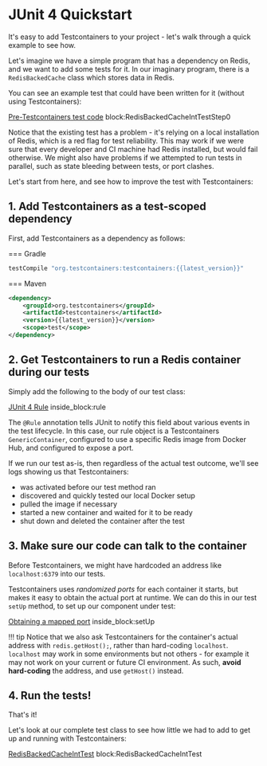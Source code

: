 # JUnit 4 Quickstart

It's easy to add Testcontainers to your project - let's walk through a quick example to see how.

Let's imagine we have a simple program that has a dependency on Redis, and we want to add some tests for it.
In our imaginary program, there is a `RedisBackedCache` class which stores data in Redis.
 
You can see an example test that could have been written for it (without using Testcontainers):

<!--codeinclude-->
[Pre-Testcontainers test code](../examples/junit4/redis/src/test/java/quickstart/RedisBackedCacheIntTestStep0.java) block:RedisBackedCacheIntTestStep0
<!--/codeinclude-->

Notice that the existing test has a problem - it's relying on a local installation of Redis, which is a red flag for test reliability.
This may work if we were sure that every developer and CI machine had Redis installed, but would fail otherwise.
We might also have problems if we attempted to run tests in parallel, such as state bleeding between tests, or port clashes.

Let's start from here, and see how to improve the test with Testcontainers:  

## 1. Add Testcontainers as a test-scoped dependency

First, add Testcontainers as a dependency as follows:

=== Gradle
```groovy
testCompile "org.testcontainers:testcontainers:{{latest_version}}"
```

=== Maven
```xml
<dependency>
    <groupId>org.testcontainers</groupId>
    <artifactId>testcontainers</artifactId>
    <version>{{latest_version}}</version>
    <scope>test</scope>
</dependency>
```

## 2. Get Testcontainers to run a Redis container during our tests

Simply add the following to the body of our test class:

<!--codeinclude-->
[JUnit 4 Rule](../examples/junit4/redis/src/test/java/quickstart/RedisBackedCacheIntTest.java) inside_block:rule
<!--/codeinclude-->

The `@Rule` annotation tells JUnit to notify this field about various events in the test lifecycle.
In this case, our rule object is a Testcontainers `GenericContainer`, configured to use a specific Redis image from Docker Hub, and configured to expose a port.

If we run our test as-is, then regardless of the actual test outcome, we'll see logs showing us that Testcontainers:

* was activated before our test method ran
* discovered and quickly tested our local Docker setup
* pulled the image if necessary
* started a new container and waited for it to be ready
* shut down and deleted the container after the test

## 3. Make sure our code can talk to the container

Before Testcontainers, we might have hardcoded an address like `localhost:6379` into our tests.

Testcontainers uses *randomized ports* for each container it starts, but makes it easy to obtain the actual port at runtime.
We can do this in our test `setUp` method, to set up our component under test:

<!--codeinclude-->
[Obtaining a mapped port](../examples/junit4/redis/src/test/java/quickstart/RedisBackedCacheIntTest.java) inside_block:setUp
<!--/codeinclude-->

!!! tip
    Notice that we also ask Testcontainers for the container's actual address with `redis.getHost();`, 
    rather than hard-coding `localhost`. `localhost` may work in some environments but not others - for example it may
    not work on your current or future CI environment. As such, **avoid hard-coding** the address, and use 
    `getHost()` instead.

## 4. Run the tests!

That's it!

Let's look at our complete test class to see how little we had to add to get up and running with Testcontainers:

<!--codeinclude-->
[RedisBackedCacheIntTest](../examples/junit4/redis/src/test/java/quickstart/RedisBackedCacheIntTest.java) block:RedisBackedCacheIntTest
<!--/codeinclude-->

